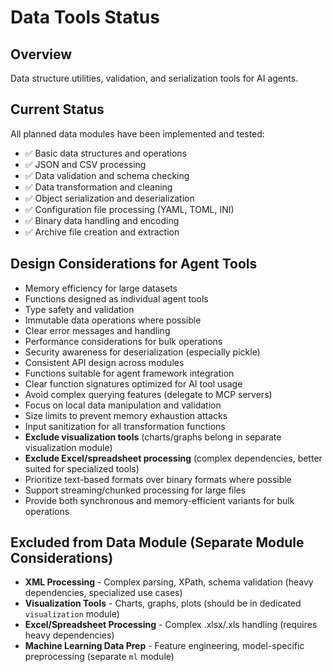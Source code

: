 # Data Tools Status

## Overview
Data structure utilities, validation, and serialization tools for AI agents.

## Current Status
All planned data modules have been implemented and tested:
- ✅ Basic data structures and operations
- ✅ JSON and CSV processing
- ✅ Data validation and schema checking
- ✅ Data transformation and cleaning
- ✅ Object serialization and deserialization
- ✅ Configuration file processing (YAML, TOML, INI)
- ✅ Binary data handling and encoding
- ✅ Archive file creation and extraction

## Design Considerations for Agent Tools
- Memory efficiency for large datasets
- Functions designed as individual agent tools
- Type safety and validation
- Immutable data operations where possible
- Clear error messages and handling
- Performance considerations for bulk operations
- Security awareness for deserialization (especially pickle)
- Consistent API design across modules
- Functions suitable for agent framework integration
- Clear function signatures optimized for AI tool usage
- Avoid complex querying features (delegate to MCP servers)
- Focus on local data manipulation and validation
- Size limits to prevent memory exhaustion attacks
- Input sanitization for all transformation functions
- **Exclude visualization tools** (charts/graphs belong in separate visualization module)
- **Exclude Excel/spreadsheet processing** (complex dependencies, better suited for specialized tools)
- Prioritize text-based formats over binary formats where possible
- Support streaming/chunked processing for large files
- Provide both synchronous and memory-efficient variants for bulk operations

## Excluded from Data Module (Separate Module Considerations)
- **XML Processing** - Complex parsing, XPath, schema validation (heavy dependencies, specialized use cases)
- **Visualization Tools** - Charts, graphs, plots (should be in dedicated `visualization` module)
- **Excel/Spreadsheet Processing** - Complex .xlsx/.xls handling (requires heavy dependencies)
- **Machine Learning Data Prep** - Feature engineering, model-specific preprocessing (separate `ml` module)
